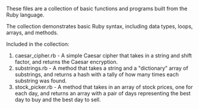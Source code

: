 These files are a collection of basic functions and programs built from the Ruby language.

The collection demonstrates basic Ruby syntax, including data types, loops, arrays, and methods.

Included in the collection:
1. caesar_cipher.rb - A simple Caesar cipher that takes in a string and shift factor, and returns the Caesar encryption.
2. substrings.rb - A method that takes a string and a "dictionary" array of substrings, and returns a hash with a tally of how many times each substring was found.
3. stock_picker.rb - A method that takes in an array of stock prices, one for each day, and returns an array with a pair of days representing the best day to buy and the best day to sell.
